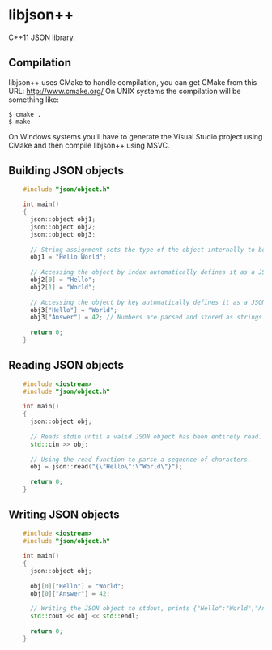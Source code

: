 libjson++
=========

C++11 JSON library.

Compilation
-----------

libjson++ uses CMake to handle compilation, you can get CMake from this URL: http://www.cmake.org/
On UNIX systems the compilation will be something like:

    $ cmake .
    $ make

On Windows systems you'll have to generate the Visual Studio project using CMake and then compile libjson++ using MSVC.

Building JSON objects
---------------------

```c++
    #include "json/object.h"
    
    int main()
    {
      json::object obj1;
      json::object obj2;
      json::object obj3;
      
      // String assignment sets the type of the object internally to be a JSON string.
      obj1 = "Hello World";
      
      // Accessing the object by index automatically defines it as a JSON list.
      obj2[0] = "Hello";
      obj2[1] = "World";
      
      // Accessing the object by key automatically defines it as a JSON map.
      obj3["Hello"] = "World";
      obj3["Answer"] = 42; // Numbers are parsed and stored as strings.
      
      return 0;
    }
```

Reading JSON objects
--------------------

```c++
    #include <iostream>
    #include "json/object.h"
    
    int main()
    {
      json::object obj;
      
      // Reads stdin until a valid JSON object has been entirely read.
      std::cin >> obj;
      
      // Using the read function to parse a sequence of characters.
      obj = json::read("{\"Hello\":\"World\"}");
      
      return 0;
    }
```

Writing JSON objects
--------------------

```c++
    #include <iostream>
    #include "json/object.h"
    
    int main()
    {
      json::object obj;
      
      obj[0]["Hello"] = "World";
      obj[0]["Answer"] = 42;
      
      // Writing the JSON object to stdout, prints {"Hello":"World","Answer":42}
      std::cout << obj << std::endl;
      
      return 0;
    }
```
